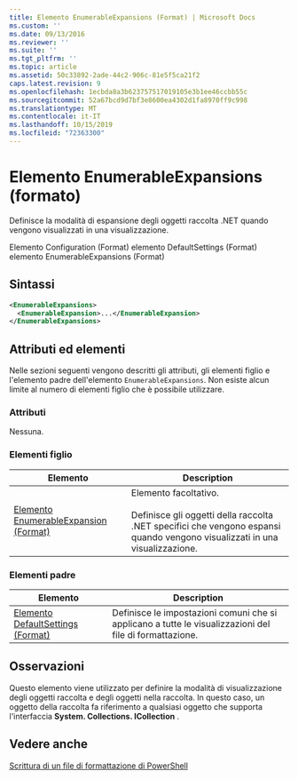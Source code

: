 ```yaml
---
title: Elemento EnumerableExpansions (Format) | Microsoft Docs
ms.custom: ''
ms.date: 09/13/2016
ms.reviewer: ''
ms.suite: ''
ms.tgt_pltfrm: ''
ms.topic: article
ms.assetid: 50c33892-2ade-44c2-906c-81e5f5ca21f2
caps.latest.revision: 9
ms.openlocfilehash: 1ecbda8a3b623757517019105e3b1ee46ccbb55c
ms.sourcegitcommit: 52a67bcd9d7bf3e8600ea4302d1fa8970ff9c998
ms.translationtype: MT
ms.contentlocale: it-IT
ms.lasthandoff: 10/15/2019
ms.locfileid: "72363300"
---
```

# <a name="enumerableexpansions-element-format"></a>Elemento EnumerableExpansions (formato)

Definisce la modalità di espansione degli oggetti raccolta .NET quando vengono visualizzati in una visualizzazione.

Elemento Configuration (Format) elemento DefaultSettings (Format) elemento EnumerableExpansions (Format)

## <a name="syntax"></a>Sintassi

```xml
<EnumerableExpansions>
  <EnumerableExpansion>...</EnumerableExpansion>
</EnumerableExpansions>
```

## <a name="attributes-and-elements"></a>Attributi ed elementi

Nelle sezioni seguenti vengono descritti gli attributi, gli elementi figlio e l'elemento padre dell'elemento `EnumerableExpansions`. Non esiste alcun limite al numero di elementi figlio che è possibile utilizzare.

### <a name="attributes"></a>Attributi

Nessuna.

### <a name="child-elements"></a>Elementi figlio

|Elemento|Description|
|-------------|-----------------|
|[Elemento EnumerableExpansion (Format)](./enumerableexpansion-element-format.md)|Elemento facoltativo.<br /><br /> Definisce gli oggetti della raccolta .NET specifici che vengono espansi quando vengono visualizzati in una visualizzazione.|

### <a name="parent-elements"></a>Elementi padre

|Elemento|Description|
|-------------|-----------------|
|[Elemento DefaultSettings (Format)](./defaultsettings-element-format.md)|Definisce le impostazioni comuni che si applicano a tutte le visualizzazioni del file di formattazione.|

## <a name="remarks"></a>Osservazioni

Questo elemento viene utilizzato per definire la modalità di visualizzazione degli oggetti raccolta e degli oggetti nella raccolta. In questo caso, un oggetto della raccolta fa riferimento a qualsiasi oggetto che supporta l'interfaccia **System. Collections. ICollection** .

## <a name="see-also"></a>Vedere anche

[Scrittura di un file di formattazione di PowerShell](./writing-a-powershell-formatting-file.md)
